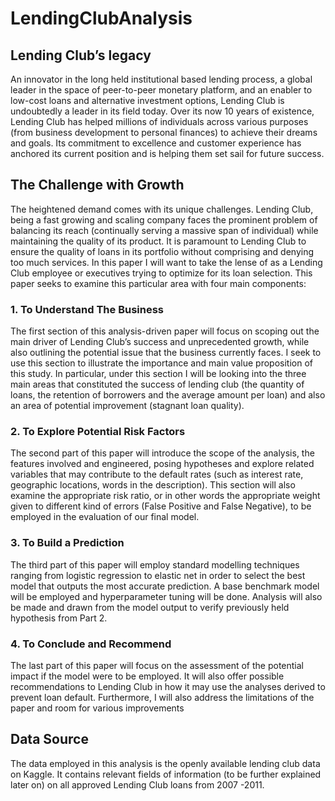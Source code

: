 # LendingClubAnalysis

## Lending Club’s legacy
An innovator in the long held institutional based lending process, a global leader in the space of peer-to-peer monetary platform, and an enabler to low-cost loans and alternative investment options, Lending Club is undoubtedly a leader in its field today. Over its now 10 years of existence, Lending Club has helped millions of individuals across various purposes (from business development to personal finances) to achieve their dreams and goals. Its commitment to excellence and customer experience has anchored its current position and is helping them set sail for future success.

## The Challenge with Growth
The heightened demand comes with its unique challenges. Lending Club, being a fast growing and scaling company faces the prominent problem of balancing its reach (continually serving a massive span of individual) while maintaining the quality of its product. It is paramount to Lending Club to ensure the quality of loans in its portfolio without comprising and denying too much services. In this paper I will want to take the lense of as a Lending Club employee or executives trying to optimize for its loan selection. This paper seeks to examine this particular area with four main components:

### 1.       To Understand The Business
The first section of this analysis-driven paper will focus on scoping out the main driver of Lending Club’s success and unprecedented growth, while also outlining the potential issue that the business currently faces. I seek to use this section to illustrate the importance and main value proposition of this study. In particular, under this section I will be looking into the three main areas that constituted the success of lending club (the quantity of loans, the retention of borrowers and the average amount per loan) and also an area of potential improvement (stagnant loan quality).


### 2.       To Explore Potential Risk Factors
The second part of this paper will introduce the scope of the analysis, the features involved and engineered, posing hypotheses and explore related variables that may contribute to the default rates (such as interest rate, geographic locations, words in the description). This section will also examine the appropriate risk ratio, or in other words the appropriate weight given to different kind of errors (False Positive and False Negative), to be employed in the evaluation of our final model.

### 3.       To Build a Prediction
The third part of this paper will employ standard modelling techniques ranging from logistic regression to elastic net in order to select the best model that outputs the most accurate prediction. A base benchmark model will be employed and hyperparameter tuning will be done. Analysis will also be made and drawn from the model output to verify previously held hypothesis from Part 2.

### 4.       To Conclude and Recommend
The last part of this paper will focus on the assessment of the potential impact if the model were to be employed. It will also offer  possible recommendations to Lending Club in how it may use the analyses derived to prevent loan default. Furthermore, I will also address the limitations of the paper and  room for various improvements

## Data Source
The data employed in this analysis is the openly available lending club data on Kaggle. It contains relevant fields of information (to be further explained later on) on all approved Lending Club loans from 2007 -2011.
